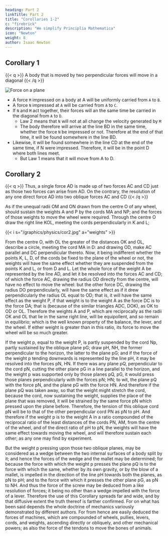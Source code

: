 ```yaml
---
heading: Part 2
linkTitle: Part 2
title: "Corollaries 1-2"
c: "firebrick"
description: "We simplify Principlia Mathematica"
icon: "Newton"
weight: 8
author: Isaac Newton
---
```




## Corollary 1

{{< q >}}
A body that is moved by two perpendicular forces will move in a diagonal
{{< /q >}}


![Force on a plane](/graphics/physics/mnabcd.png)

- A force `M` impressed on a body at A will be uniformly carried from `A` to `B`. 
- A force `N` impressed  at `A` will be carried from `A` to `C`. 
- If `N` and `M` act together, their forces will an the same time be carried in the diagonal from `A` to `D`.
  - Law 2 means that `N` will not at all change the velocity generated by `M` <!-- , , by which the body is carried towards the line BD. -->
  - The body therefore will arrive at the line BD in the same time, whether the force `N` be impressed or not. Therefore at the end of that time, it will be found somewhere in the line BD.
- Likewise, it will be found somewhere in the line CD at the end of the same time, if N were impressed.  Therefore, it will be in the point D where both lines meet. 
  - But Law 1 means that it will move from A to D. 


## Corollary 2

{{< q >}}
Thus, a single force AD is made up of two forces AC and CD just as those two forces can arise from AD. On the contrary, the resolution of any one direct force AD into two oblique forces AC and CD
{{< /q >}}

<!-- Center O has 2 unequal radii OM and ON. M sustains a weight A through a cord MA. N sustains a weight P by the cord NP... -->

<!-- And hence is explained the composition of any one direct force AD, out of any two oblique forces AC and CD;  -->

As if the unequal radii OM and ON drawn from the centre O of any wheel, should sustain the weights A and P by the cords MA and NP; and the forces of those weights to move the wheel were required. Through the centre O draw the right line KOL, meeting the cords perpendicularly in K and L;


{{< i s="/graphics/physics/cor2.jpg" a="weights" >}}

From the centre O, with OL the greater of the distances OK and OL, describe a circle, meeting the cord MA in D: and drawing OD, make AC parallel and DC perpendicular thereto. Now, it being indifferent whether the points K, L, D, of the cords be fixed to the plane of the wheel or not, the weights will have the same effect whether they are suspended from the points K and L, or from D and L. Let the whole force of the weight A be represented by the line AD, and let it be resolved into the forces AC and CD; of which the force AC, drawing the radius OD directly from the centre, will have no effect to move the wheel: but the other force DC, drawing the radius DO perpendicularly, will have the same effect as if it drew perpendicularly the radius OL equal to OD; that is, it will have the same effect as the weight P, if that weight is to the weight A as the force DC is to the force DA; that is (because of the similar triangles ADC, DOK), as OK to OD or OL. Therefore the weights A and P, which are reciprocally as the radii OK and OL that lie in the same right line, will be equipollent, and so remain in equilibrio; which is the well known property of the balance, the lever, and the wheel. If either weight is greater than in this ratio, its force to move the wheel will be so much greater.

If the weight p, equal to the weight P, is partly suspended by the cord Np, partly sustained by the oblique plane pG; draw pH, NH, the former perpendicular to the horizon, the latter to the plane pG; and if the force of the weight p tending downwards is represented by the line pH, it may be resolved into the forces pN, HN. If there was any plane pQ, perpendicular to the cord pN, cutting the other plane pG in a line parallel to the horizon, and the weight p was supported only by those planes pQ, pG, it would press those planes perpendicularly with the forces pN; HN; to wit, the plane pQ with the force pN, and the plane pG with the force HN. And therefore if the plane pQ was taken away, so that the weight might stretch the cord, because the cord, now sustaining the weight, supplies the place of the plane that was removed, it will be strained by the same force pN which pressed upon the plane before. Therefore, the tension of this oblique cord pN will be to that of the other perpendicular cord PN as pN to pH. And therefore if the weight p is to the weight A in a ratio compounded of the reciprocal ratio of the least distances of the cords PN, AM, from the centre of the wheel, and of the direct ratio of pH to pN, the weights will have the same effect towards moving the wheel, and will therefore sustain each other; as any one may find by experiment.

But the weight p pressing upon those two oblique planes, may be considered as a wedge between the two internal surfaces of a body split by it; and hence the forces of the wedge and the mallet may be determined; for because the force with which the weight p presses the plane pQ is to the force with which the same, whether by its own gravity, or by the blow of a mallet, is impelled in the direction of the line pH towards both the planes, as pN to pH; and to the force with which it presses the other plane pG, as pN to NH. And thus the force of the screw may be deduced from a like resolution of forces; it being no other than a wedge impelled with the force of a lever. Therefore the use of this Corollary spreads far and wide, and by that diffusive extent the truth thereof is farther confirmed. For on what has been said depends the whole doctrine of mechanics variously demonstrated by different authors. For from hence are easily deduced the forces of machines, which are compounded of wheels, pullies, levers, cords, and weights, ascending directly or obliquely, and other mechanical powers; as also the force of the tendons to move the bones of animals.

